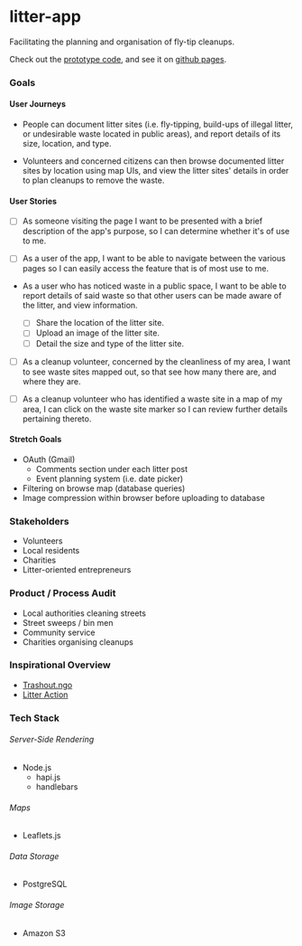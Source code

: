 # litter-app
Facilitating the planning and organisation of fly-tip cleanups.

Check out the [prototype code](https://github.com/JWLD/litter-locator), and see it on [github pages](https://jwld.github.io/litter-locator/).

### Goals

#### User Journeys
- People can document litter sites (i.e. fly-tipping, build-ups of illegal litter, or undesirable waste located in public areas), and report details of its size, location, and type.

- Volunteers and concerned citizens can then browse documented litter sites by location using map UIs, and view the litter sites' details in order to plan cleanups to remove the waste.

#### User Stories
- [ ] As someone visiting the page I want to be presented with a brief description of the app's purpose, so I can determine whether it's of use to me.

- [ ] As a user of the app, I want to be able to navigate  between the various pages so I can easily access the feature that is of most use to me.

- As a user who has noticed waste in a public space, I want to be able to report details of said waste so that other users can be made aware of the litter, and view information.

  - [ ] Share the location of the litter site.
  - [ ] Upload an image of the litter site.
  - [ ] Detail the size and type of the litter site.

- [ ] As a cleanup volunteer, concerned by the cleanliness of my area, I want to see waste sites mapped out, so that see how many there are, and where they are.

- [ ] As a cleanup volunteer who has identified a waste site in a map of my area, I can click on the waste site marker so I can review further details pertaining thereto.

#### Stretch Goals
- OAuth (Gmail)
  - Comments section under each litter post
  - Event planning system (i.e. date picker)
- Filtering on browse map (database queries)
- Image compression within browser before uploading to database

### Stakeholders
- Volunteers
- Local residents
- Charities
- Litter-oriented entrepreneurs

### Product / Process Audit
- Local authorities cleaning streets
- Street sweeps / bin men
- Community service
- Charities organising cleanups

### Inspirational Overview
- [Trashout.ngo](http://trashout.ngo/)
- [Litter Action](http://litteraction.org.uk)

### Tech Stack

###### Server-Side Rendering
- Node.js  
  - hapi.js
  - handlebars

###### Maps
  - Leaflets.js  

###### Data Storage
  - PostgreSQL

###### Image Storage
  - Amazon S3
